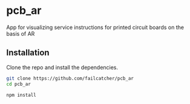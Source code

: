 # pcb_ar

App for visualizing service instructions for printed circuit boards on the basis of AR

## Installation

Clone the repo and install the dependencies.

```bash
git clone https://github.com/failcatcher/pcb_ar
cd pcb_ar
```

```bash
npm install
```
